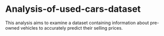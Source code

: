 # Analysis-of-used-cars-dataset
This analysis aims to examine a dataset containing information about pre-owned vehicles to accurately predict their selling prices.

